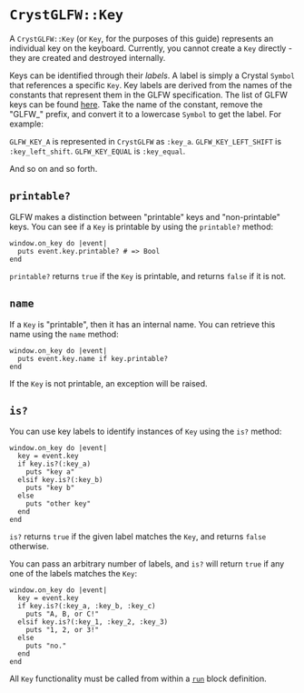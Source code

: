 # `CrystGLFW::Key`

A `CrystGLFW::Key` (or `Key`, for the purposes of this guide) represents an individual key on the keyboard. Currently, you cannot create a `Key` directly - they are created and destroyed internally.

Keys can be identified through their *labels*. A label is simply a Crystal `Symbol` that references a specific `Key`. Key labels are derived from the names of the constants that represent them in the GLFW specification. The list of GLFW keys can be found [here](http://www.glfw.org/docs/latest/group__keys.html). Take the name of the constant, remove the "GLFW_" prefix, and convert it to a lowercase `Symbol` to get the label. For example:

`GLFW_KEY_A` is represented in `CrystGLFW` as `:key_a`.
`GLFW_KEY_LEFT_SHIFT` is `:key_left_shift`.
`GLFW_KEY_EQUAL` is `:key_equal`.

And so on and so forth.

## `printable?`

GLFW makes a distinction between "printable" keys and "non-printable" keys. You can see if a `Key` is printable by using the `printable?` method:

```crystal
window.on_key do |event|
  puts event.key.printable? # => Bool
end
```

`printable?` returns `true` if the `Key` is printable, and returns `false` if it is not.

## `name`

If a `Key` is "printable", then it has an internal name. You can retrieve this name using the `name` method:

```crystal
window.on_key do |event|
  puts event.key.name if key.printable?
end
```

If the `Key` is not printable, an exception will be raised.

## `is?`

You can use key labels to identify instances of `Key` using the `is?` method:

```crystal
window.on_key do |event|
  key = event.key
  if key.is?(:key_a)
    puts "key a"
  elsif key.is?(:key_b)
    puts "key b"
  else
    puts "other key"
  end
end
```

`is?` returns `true` if the given label matches the `Key`, and returns `false` otherwise.

You can pass an arbitrary number of labels, and `is?` will return `true` if any one of the labels matches the `Key`:

```crystal
window.on_key do |event|
  key = event.key
  if key.is?(:key_a, :key_b, :key_c)
    puts "A, B, or C!"
  elsif key.is?(:key_1, :key_2, :key_3)
    puts "1, 2, or 3!"
  else
    puts "no."
  end
end
```

All `Key` functionality must be called from within a [`run`](/the-run-block.md) block definition.
